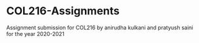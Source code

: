 # COL216-Assignments
Assignment submission for COL216 by anirudha kulkani and pratyush saini for the year 2020-2021

